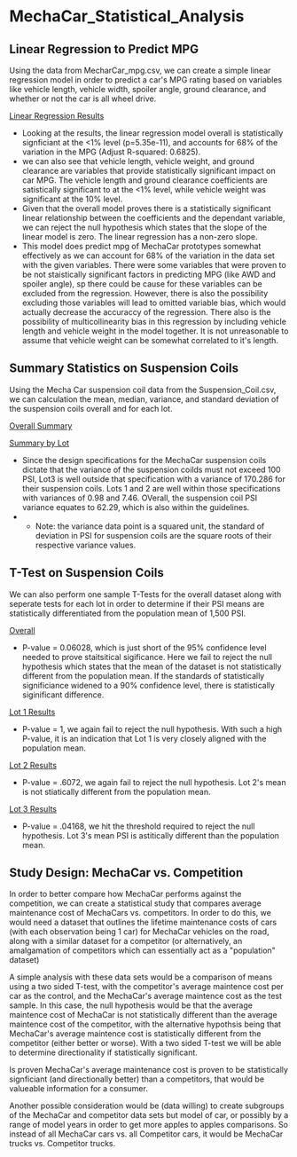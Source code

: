 # MechaCar_Statistical_Analysis

## Linear Regression to Predict MPG 
Using the data from MecharCar_mpg.csv, we can create a simple linear regression model in order to predict a car's MPG rating based on variables like vehicle length, vehicle width, spoiler angle, ground clearance, and whether or not the car is all wheel drive. 

[Linear Regression Results](https://github.com/matthewprice-github/MechaCar_Statistical_Analysis/blob/main/Screenshots/Regression.PNG)

* Looking at the results, the linear regression model overall is statistically signficiant at the <1% level (p=5.35e-11), and accounts for 68% of the variation in the MPG (Adjust R-squared: 0.6825). 
* we can also see that vehicle length, vehicle weight, and ground clearance are variables that provide statistically significant impact on car MPG. The vehicle length and ground clearance coefficients are satistically significant to at the <1% level, while vehicle weight was significant at the 10% level. 
* Given that the overall model proves there is a statistically significant linear relationship between the coefficients and the dependant variable, we can reject the null hypothesis which states that the slope of the linear model is zero. The linear regression has a non-zero slope.  
* This model does predict mpg of MechaCar prototypes somewhat effectively as we can account for 68% of the variation in the data set with the given variables. There were some variables that were proven to be not staistically significant factors in predicting MPG (like AWD and spoiler angle), sp there could be cause for these variables can be excluded from the regression. However, there is also the possibility excluding those variables will lead to omitted variable bias, which would actually decrease the accuraccy of the regression. There also is the possibility of multicollinearity bias in this regression by including vehicle length and vehicle weight in the model together. It is not unreasonable to assume that vehicle weight can be somewhat correlated to it's length. 

## Summary Statistics on Suspension Coils 
Using the Mecha Car suspension coil data from the Suspension_Coil.csv, we can calculation the mean, median, variance, and standard deviation of the suspension coils overall and for each lot. 

[Overall Summary](https://github.com/matthewprice-github/MechaCar_Statistical_Analysis/blob/main/Screenshots/Total_Summary.PNG)

[Summary by Lot](https://github.com/matthewprice-github/MechaCar_Statistical_Analysis/blob/main/Screenshots/Lots_Summary.PNG)

* Since the design specifications for the MechaCar suspension coils dictate that the variance of the suspension coilds must not exceed 100 PSI, Lot3 is well outside that specification with a variance of 170.286 for their suspension coils. Lots 1 and 2 are well within those specifications with variances of 0.98 and 7.46. OVerall, the suspension coil PSI variance equates to 62.29, which is also within the guidelines. 
* * Note: the variance data point is a squared unit, the standard of deviation in PSI for suspension coils are the square roots of their respective variance values. 

## T-Test on Suspension Coils
We can also perform one sample T-Tests for the overall dataset along with seperate tests for each lot in order to determine if their PSI means are statistically differentiated from the population mean of 1,500 PSI. 

[Overall](https://github.com/matthewprice-github/MechaCar_Statistical_Analysis/blob/main/Screenshots/Total_T-Test.PNG)
* P-value = 0.06028, which is just short of the 95% confidence level needed to prove staitsitical sigificance. Here we fail to reject the null hypothesis which states that the mean of the dataset is not statistically different from the population mean. If the standards of statistically significiance widened to a 90% confidence level, there is statistically siginificant difference. 

[Lot 1 Results](https://github.com/matthewprice-github/MechaCar_Statistical_Analysis/blob/main/Screenshots/Lot1_T-Test.PNG)
* P-value = 1, we again fail to reject the null hypothesis. With such a high P-value, it is an indication that Lot 1 is very closely aligned with the population mean. 

[Lot 2 Results](https://github.com/matthewprice-github/MechaCar_Statistical_Analysis/blob/main/Screenshots/Lot2_T-Test.PNG)
* P-value = .6072, we again fail to reject the null hypothesis. Lot 2's mean is not stiatically different from the population mean. 

[Lot 3 Results](https://github.com/matthewprice-github/MechaCar_Statistical_Analysis/blob/main/Screenshots/Lot3_T-Test.PNG)
* P-value = .04168, we hit the threshold required to reject the null hypothesis. Lot 3's mean PSI is astitically different than the population mean. 


## Study Design: MechaCar vs. Competition 
In order to better compare how MechaCar performs against the competition, we can create a statistical study that compares average maintenance cost of MechaCars vs. competitors. In order to do this, we would need a dataset that outlines the lifetime maintenance costs of cars (with each observation being 1 car) for MechaCar vehicles on the road, along with a similar dataset for a competitor (or alternatively, an amalgamation of competitors which can essentially act as a "population" dataset)

A simple analysis with these data sets would be a comparison of means using a two sided T-test, with the competitor's average maintence cost per car as the control, and the MechaCar's average maintence cost as the test sample. In this case, the null hypothesis would be that the average maintence cost of MechaCar is not statistically different than the average maintence cost of the competitor, with the alternative hypothsis being that MechaCar's average maintence cost is statistically different from the competitor (either better or worse). With a two sided T-test we will be able to determine directionality if statistically significant. 

Is proven MechaCar's average maintenance cost is proven to be statistically signficiant (and directionally better) than a competitors, that would be valueable information for a consumer. 

Another possible consideration would be (data willing) to create subgroups of the MechaCar and competitor data sets but model of car, or possibly by a range of model years in order to get more apples to apples comparisons. So instead of all MechaCar cars vs. all Competitor cars, it would be MechaCar trucks vs. Competitor trucks. 


